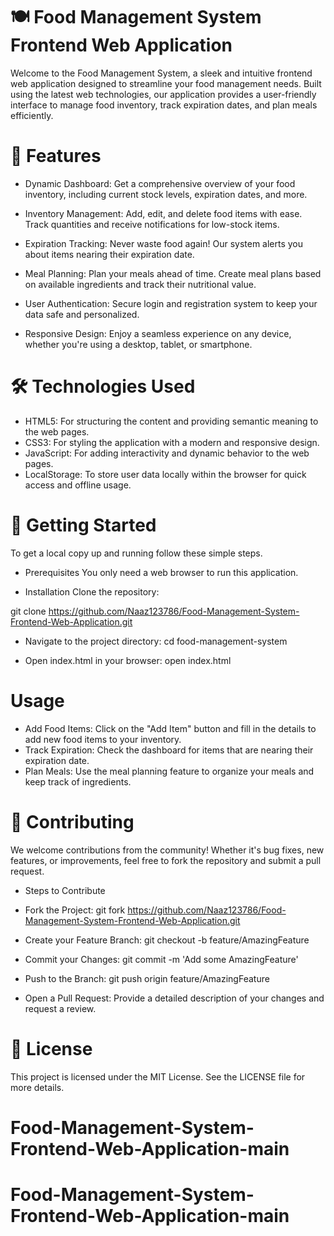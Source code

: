 # 🍽️ Food Management System Frontend Web Application
Welcome to the Food Management System, a sleek and intuitive frontend web application designed to streamline your food management needs. Built using the latest web technologies, our application provides a user-friendly interface to manage food inventory, track expiration dates, and plan meals efficiently.

# 🌟 Features
- Dynamic Dashboard: 
Get a comprehensive overview of your food inventory, including current stock levels, expiration dates, and more.
- Inventory Management: 
Add, edit, and delete food items with ease. Track quantities and receive notifications for low-stock items.
- Expiration Tracking: 
Never waste food again! Our system alerts you about items nearing their expiration date.

- Meal Planning: 
Plan your meals ahead of time. Create meal plans based on available ingredients and track their nutritional value.
- User Authentication: 
Secure login and registration system to keep your data safe and personalized.
- Responsive Design: 
Enjoy a seamless experience on any device, whether you're using a desktop, tablet, or smartphone.

# 🛠️ Technologies Used
- HTML5: 
For structuring the content and providing semantic meaning to the web pages.
- CSS3: 
    For styling the application with a modern and responsive design.
- JavaScript: 
For adding interactivity and dynamic behavior to the web pages.
- LocalStorage: 
To store user data locally within the browser for quick access and offline usage.

# 🚀 Getting Started
To get a local copy up and running follow these simple steps.

- Prerequisites
You only need a web browser to run this application.

- Installation
Clone the repository:

git clone https://github.com/Naaz123786/Food-Management-System-Frontend-Web-Application.git

- Navigate to the project directory:
cd food-management-system

- Open index.html in your browser:
open index.html

# Usage
- Add Food Items: 
Click on the "Add Item" button and fill in the details to add new food items to your inventory.
- Track Expiration: 
Check the dashboard for items that are nearing their expiration date.
- Plan Meals: 
Use the meal planning feature to organize your meals and keep track of ingredients.
# 🤝 Contributing
We welcome contributions from the community! Whether it's bug fixes, new features, or improvements, feel free to fork the repository and submit a pull request.

- Steps to Contribute

- Fork the Project:
git fork https://github.com/Naaz123786/Food-Management-System-Frontend-Web-Application.git

- Create your Feature Branch:
git checkout -b feature/AmazingFeature

- Commit your Changes:
git commit -m 'Add some AmazingFeature'

- Push to the Branch:
git push origin feature/AmazingFeature

- Open a Pull Request: 
Provide a detailed description of your changes and request a review.

# 📄 License

This project is licensed under the MIT License. See the LICENSE file for more details.

# Food-Management-System-Frontend-Web-Application-main
# Food-Management-System-Frontend-Web-Application-main
